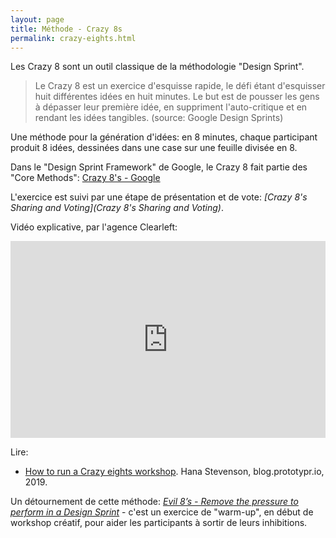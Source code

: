 ```yaml
---
layout: page
title: Méthode - Crazy 8s
permalink: crazy-eights.html
---
```


Les Crazy 8 sont un outil classique de la méthodologie "Design Sprint".

> Le Crazy 8 est un exercice d'esquisse rapide, le défi étant d'esquisser huit différentes idées en huit minutes. Le but est de pousser les gens à dépasser leur première idée, en suppriment l'auto-critique et en rendant les idées tangibles. (source: Google Design Sprints)

Une méthode pour la génération d'idées: en 8 minutes, chaque participant produit 8 idées, dessinées dans une case sur une feuille divisée en 8.

Dans le "Design Sprint Framework" de Google, le Crazy 8 fait partie des "Core Methods": [Crazy 8's - Google](https://designsprintkit.withgoogle.com/methodology/phase3-sketch/crazy-8s)

L'exercice est suivi par une étape de présentation et de vote:
*[Crazy 8's Sharing and Voting](Crazy 8's Sharing and Voting)*.

Vidéo explicative, par l'agence Clearleft:

<iframe width="100%" height="315" src="https://www.youtube.com/embed/KgJCk5sRdoU" title="YouTube video player" frameborder="0" allow="accelerometer; autoplay; clipboard-write; encrypted-media; gyroscope; picture-in-picture" allowfullscreen></iframe>

Lire:

- [How to run a Crazy eights workshop](https://blog.prototypr.io/how-to-run-a-crazy-eights-workshop-60d0a67b29a). Hana Stevenson, blog.prototypr.io, 2019.

Un détournement de cette méthode: *[Evil 8’s - Remove the pressure to perform in a Design Sprint](https://medium.com/design-sprint-academy/evil-8s-remove-the-pressure-to-perform-in-a-design-sprint-e0c4337be5a)* - c'est un exercice de "warm-up", en début de workshop créatif, pour aider les participants à sortir de leurs inhibitions.